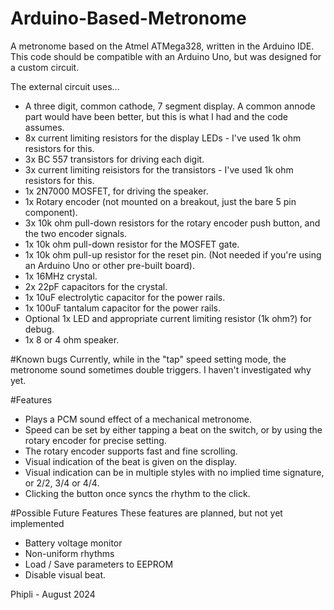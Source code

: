 # Arduino-Based-Metronome
A metronome based on the Atmel ATMega328, written in the Arduino IDE. This code should be compatible with an Arduino Uno, but was designed for a custom circuit.

The external circuit uses... 
- A three digit, common cathode, 7 segment display. A common annode part would have been better, but this is what I had and the code assumes.
- 8x current limiting resistors for the display LEDs - I've used 1k ohm resistors for this.
- 3x BC 557 transistors for driving each digit.
- 3x current limiting reisistors for the transistors - I've used 1k ohm resistors for this.
- 1x 2N7000 MOSFET, for driving the speaker.
- 1x Rotary encoder (not mounted on a breakout, just the bare 5 pin component).
- 3x 10k ohm pull-down resistors for the rotary encoder push button, and the two encoder signals.
- 1x 10k ohm pull-down resistor for the MOSFET gate.
- 1x 10k ohm pull-up resistor for the reset pin. (Not needed if you're using an Arduino Uno or other pre-built board).
- 1x 16MHz crystal.
- 2x 22pF capacitors for the crystal.
- 1x 10uF electrolytic capacitor for the power rails.
- 1x 100uF tantalum capacitor for the power rails.
- Optional 1x LED and appropriate current limiting resistor (1k ohm?) for debug.
- 1x 8 or 4 ohm speaker.

#Known bugs
Currently, while in the "tap" speed setting mode, the metronome sound sometimes double triggers. I haven't investigated why yet.

#Features
- Plays a PCM sound effect of a mechanical metronome.
- Speed can be set by either tapping a beat on the switch, or by using the rotary encoder for precise setting.
- The rotary encoder supports fast and fine scrolling.
- Visual indication of the beat is given on the display.
- Visual indication can be in multiple styles with no implied time signature, or 2/2, 3/4 or 4/4.
- Clicking the button once syncs the rhythm to the click.

#Possible Future Features
These features are planned, but not yet implemented
- Battery voltage monitor
- Non-uniform rhythms
- Load / Save parameters to EEPROM
- Disable visual beat.

Phipli - August 2024
